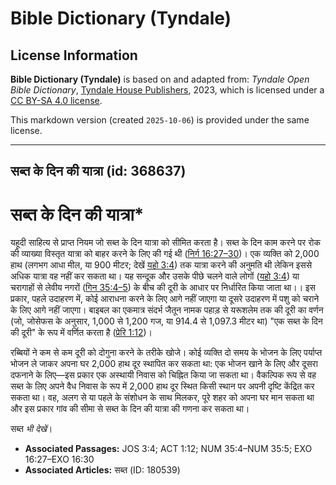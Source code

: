 # Bible Dictionary (Tyndale)

## License Information

**Bible Dictionary (Tyndale)** is based on and adapted from: _Tyndale Open Bible Dictionary_, [Tyndale House Publishers](https://tyndaleopenresources.com/), 2023, which is licensed under a [CC BY-SA 4.0 license](https://creativecommons.org/licenses/by-sa/4.0/legalcode.en).

This markdown version (created `2025-10-06`) is provided under the same license.



--------------------------------

## सब्त के दिन की यात्रा (id: 368637)

सब्त के दिन की यात्रा\*
=======================

यहूदी साहित्य से प्राप्त नियम जो सब्त के दिन यात्रा को सीमित करता है। सब्त के दिन काम करने पर रोक की व्याख्या विस्तृत यात्रा को बाहर करने के लिए की गई थी ([निर्ग 16:27–30](https://ref.ly/Exod16:27-Exod16:30))। एक व्यक्ति को 2,000 हाथ (लगभग आधा मील, या 900 मीटर; देखें [यहो 3:4](https://ref.ly/Josh3:4)) तक यात्रा करने की अनुमति थी लेकिन इससे अधिक यात्रा वह नहीं कर सकता था। यह सन्दूक और उसके पीछे चलने वाले लोगों ([यहो 3:4](https://ref.ly/Josh3:4)) या चरागाहों से लेवीय नगरों ([गिन 35:4–5](https://ref.ly/Num35:4-Num35:5)) के बीच की दूरी के आधार पर निर्धारित किया जाता था।। इस प्रकार, पहले उदाहरण में, कोई आराधना करने के लिए आगे नहीं जाएगा या दूसरे उदाहरण में पशु को चराने के लिए आगे नहीं जाएगा। बाइबल का एकमात्र संदर्भ जैतून नामक पहाड़ से यरूशलेम तक की दूरी का वर्णन (जो, जोसेफस के अनुसार, 1,000 से 1,200 गज, या 914\.4 से 1,097\.3 मीटर था) "एक सब्त के दिन की दूरी" के रूप में वर्णित करता है ([प्रेरि 1:12](https://ref.ly/Acts1:12))।

रब्बियों ने कम से कम दूरी को दोगुना करने के तरीके खोजे। कोई व्यक्ति दो समय के भोजन के लिए पर्याप्त भोजन ले जाकर अपना घर 2,000 हाथ दूर स्थापित कर सकता था: एक भोजन खाने के लिए और दूसरा दफनाने के लिए—इस प्रकार एक अस्थायी निवास को चिह्नित किया जा सकता था। वैकल्पिक रूप से वह सब्त के लिए अपने वैध निवास के रूप में 2,000 हाथ दूर स्थित किसी स्थान पर अपनी दृष्टि केंद्रित कर सकता था। वह, अलग से या पहले के संशोधन के साथ मिलकर, पूरे शहर को अपना घर मान सकता था और इस प्रकार गांव की सीमा से सब्त के दिन की यात्रा की गणना कर सकता था।

 सब्त *भी देखें*।

* **Associated Passages:** JOS 3:4; ACT 1:12; NUM 35:4–NUM 35:5; EXO 16:27–EXO 16:30
* **Associated Articles:** सब्त (ID: 180539)

